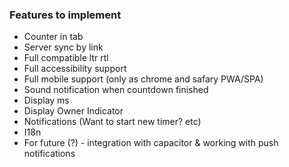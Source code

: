 ### Features to implement

- Counter in tab
- Server sync by link
- Full compatible ltr rtl
- Full accessibility support
- Full mobile support (only as chrome and safary PWA/SPA)
- Sound notification when countdown finished
- Display ms
- Display Owner Indicator
- Notifications (Want to start new timer? etc)
- I18n
- For future (?) - integration with capacitor & working with push notifications
